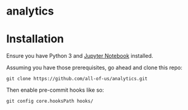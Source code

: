 # analytics

# Installation

Ensure you have Python 3 and [Jupyter Notebook](http://jupyter.org/install.html) installed.

Assuming you have those prerequisites, go ahead and clone this repo:
```
git clone https://github.com/all-of-us/analytics.git
```

Then enable pre-commit hooks like so:
```
git config core.hooksPath hooks/
```
